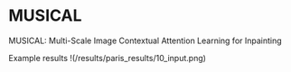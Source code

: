 # MUSICAL
MUSICAL: Multi-Scale Image Contextual Attention Learning for Inpainting

Example results
!(/results/paris_results/10_input.png)

